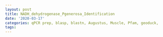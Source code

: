 ```yaml
---
layout: post
title: NADH_dehydrogenase_Pgenerosa_Identification
date: '2020-03-17'
categories: qPCR prep, blasp, blastn, Augustus, Muscle, Pfam, geoduck, protein
tags: 
---
```

